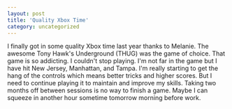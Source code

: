 ```yaml
---
layout: post
title: 'Quality Xbox Time'
category: uncategorized
---
```


I finally got in some quality Xbox time last year thanks to Melanie.  The awesome Tony Hawk's Underground (THUG) was the game of choice.  That game is so addicting.  I couldn't stop playing.  I'm not far in the game but I have hit New Jersey, Manhattan, and Tampa.  I'm really starting to get the hang of the controls which means better tricks and higher scores.  But I need to continue playing it to maintain and improve my skills.  Taking two months off between sessions is no way to finish a game.  Maybe I can squeeze in another hour sometime tomorrow morning before work.<br /><br /><br />
